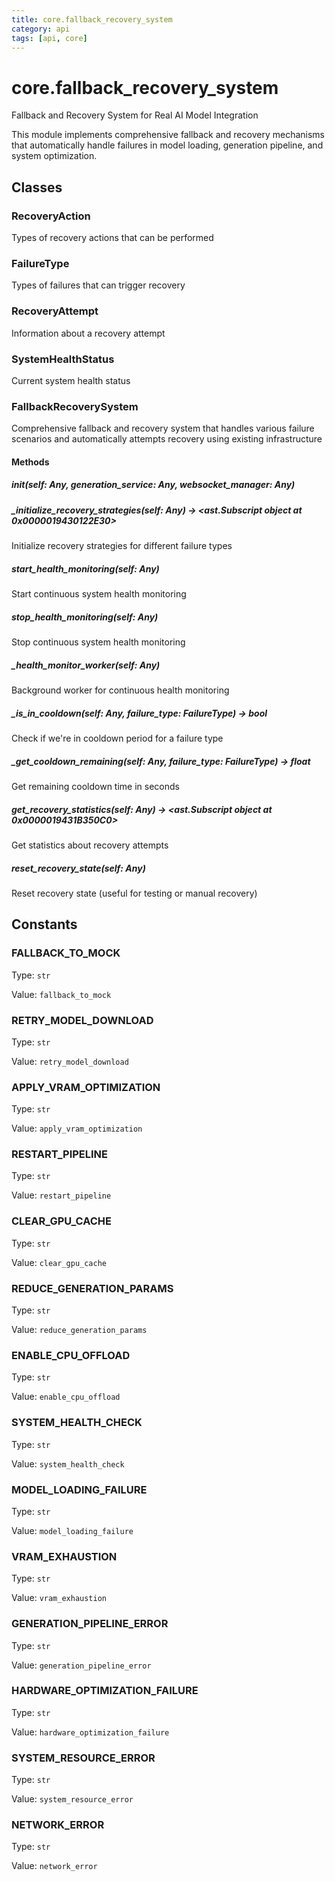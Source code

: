 ```yaml
---
title: core.fallback_recovery_system
category: api
tags: [api, core]
---
```


# core.fallback_recovery_system

Fallback and Recovery System for Real AI Model Integration

This module implements comprehensive fallback and recovery mechanisms that automatically
handle failures in model loading, generation pipeline, and system optimization.

## Classes

### RecoveryAction

Types of recovery actions that can be performed

### FailureType

Types of failures that can trigger recovery

### RecoveryAttempt

Information about a recovery attempt

### SystemHealthStatus

Current system health status

### FallbackRecoverySystem

Comprehensive fallback and recovery system that handles various failure scenarios
and automatically attempts recovery using existing infrastructure

#### Methods

##### __init__(self: Any, generation_service: Any, websocket_manager: Any)



##### _initialize_recovery_strategies(self: Any) -> <ast.Subscript object at 0x0000019430122E30>

Initialize recovery strategies for different failure types

##### start_health_monitoring(self: Any)

Start continuous system health monitoring

##### stop_health_monitoring(self: Any)

Stop continuous system health monitoring

##### _health_monitor_worker(self: Any)

Background worker for continuous health monitoring

##### _is_in_cooldown(self: Any, failure_type: FailureType) -> bool

Check if we're in cooldown period for a failure type

##### _get_cooldown_remaining(self: Any, failure_type: FailureType) -> float

Get remaining cooldown time in seconds

##### get_recovery_statistics(self: Any) -> <ast.Subscript object at 0x0000019431B350C0>

Get statistics about recovery attempts

##### reset_recovery_state(self: Any)

Reset recovery state (useful for testing or manual recovery)

## Constants

### FALLBACK_TO_MOCK

Type: `str`

Value: `fallback_to_mock`

### RETRY_MODEL_DOWNLOAD

Type: `str`

Value: `retry_model_download`

### APPLY_VRAM_OPTIMIZATION

Type: `str`

Value: `apply_vram_optimization`

### RESTART_PIPELINE

Type: `str`

Value: `restart_pipeline`

### CLEAR_GPU_CACHE

Type: `str`

Value: `clear_gpu_cache`

### REDUCE_GENERATION_PARAMS

Type: `str`

Value: `reduce_generation_params`

### ENABLE_CPU_OFFLOAD

Type: `str`

Value: `enable_cpu_offload`

### SYSTEM_HEALTH_CHECK

Type: `str`

Value: `system_health_check`

### MODEL_LOADING_FAILURE

Type: `str`

Value: `model_loading_failure`

### VRAM_EXHAUSTION

Type: `str`

Value: `vram_exhaustion`

### GENERATION_PIPELINE_ERROR

Type: `str`

Value: `generation_pipeline_error`

### HARDWARE_OPTIMIZATION_FAILURE

Type: `str`

Value: `hardware_optimization_failure`

### SYSTEM_RESOURCE_ERROR

Type: `str`

Value: `system_resource_error`

### NETWORK_ERROR

Type: `str`

Value: `network_error`

